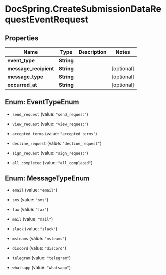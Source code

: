 # DocSpring.CreateSubmissionDataRequestEventRequest

## Properties

Name | Type | Description | Notes
------------ | ------------- | ------------- | -------------
**event_type** | **String** |  | 
**message_recipient** | **String** |  | [optional] 
**message_type** | **String** |  | [optional] 
**occurred_at** | **String** |  | [optional] 



## Enum: EventTypeEnum


* `send_request` (value: `"send_request"`)

* `view_request` (value: `"view_request"`)

* `accepted_terms` (value: `"accepted_terms"`)

* `decline_request` (value: `"decline_request"`)

* `sign_request` (value: `"sign_request"`)

* `all_completed` (value: `"all_completed"`)





## Enum: MessageTypeEnum


* `email` (value: `"email"`)

* `sms` (value: `"sms"`)

* `fax` (value: `"fax"`)

* `mail` (value: `"mail"`)

* `slack` (value: `"slack"`)

* `msteams` (value: `"msteams"`)

* `discord` (value: `"discord"`)

* `telegram` (value: `"telegram"`)

* `whatsapp` (value: `"whatsapp"`)




